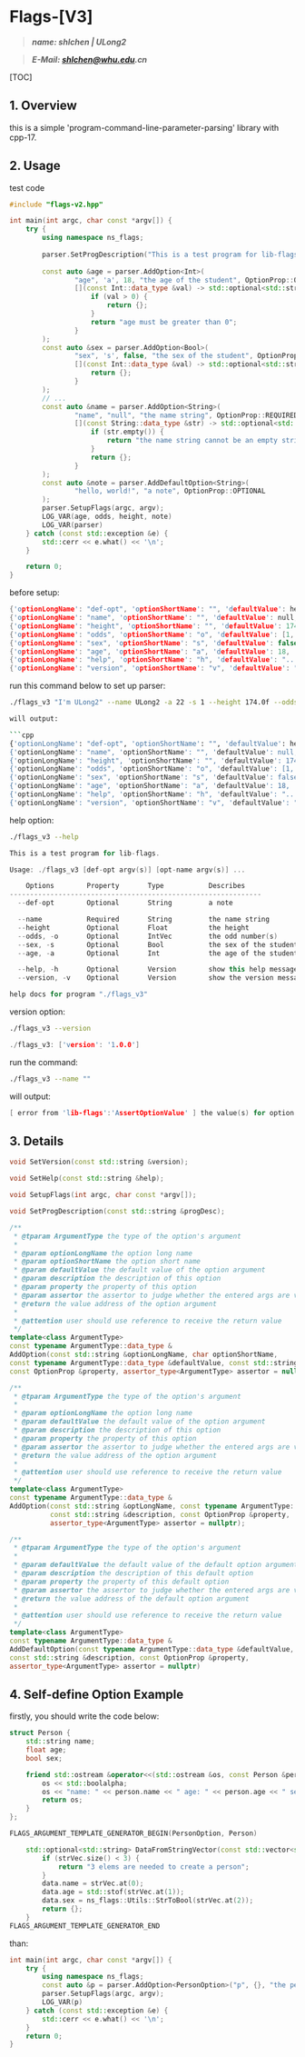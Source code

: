 # Flags-[V3]

>
>___name: shlchen | ULong2___

>___E-Mail: shlchen@whu.edu.cn___

[TOC]

## 1. Overview

this is a simple 'program-command-line-parameter-parsing' library with cpp-17.

## 2. Usage

test code

```cpp
#include "flags-v2.hpp"

int main(int argc, char const *argv[]) {
    try {
        using namespace ns_flags;
        
        parser.SetProgDescription("This is a test program for lib-flags.");
        
        const auto &age = parser.AddOption<Int>(
                "age", 'a', 18, "the age of the student", OptionProp::OPTIONAL,
                [](const Int::data_type &val) -> std::optional<std::string> {
                    if (val > 0) {
                        return {};
                    }
                    return "age must be greater than 0";
                }
        );
        const auto &sex = parser.AddOption<Bool>(
                "sex", 's', false, "the sex of the student", OptionProp::OPTIONAL,
                [](const Int::data_type &val) -> std::optional<std::string> {
                    return {};
                }
        );
        // ...
        const auto &name = parser.AddOption<String>(
                "name", "null", "the name string", OptionProp::REQUIRED,
                [](const String::data_type &str) -> std::optional<std::string> {
                    if (str.empty()) {
                        return "the name string cannot be an empty string";
                    }
                    return {};
                }
        );
        const auto &note = parser.AddDefaultOption<String>(
                "hello, world!", "a note", OptionProp::OPTIONAL
        );
        parser.SetupFlags(argc, argv);
        LOG_VAR(age, odds, height, note)
        LOG_VAR(parser)
    } catch (const std::exception &e) {
        std::cerr << e.what() << '\n';
    }

    return 0;
}
```

before setup:

```cpp
{'optionLongName': "def-opt", 'optionShortName': "", 'defaultValue': hello, world!, 'value': hello, world!, 'desc': "a note", 'prop': Optional, 'argType': String, 'hasAssertor': false}
{'optionLongName': "name", 'optionShortName': "", 'defaultValue': null, 'value': null, 'desc': "the name string", 'prop': Required, 'argType': String, 'hasAssertor': true}
{'optionLongName': "height", 'optionShortName': "", 'defaultValue': 174.5, 'value': 174.5, 'desc': "the height", 'prop': Optional, 'argType': Float, 'hasAssertor': true}
{'optionLongName': "odds", 'optionShortName': "o", 'defaultValue': [1, 3], 'value': [1, 3], 'desc': "the odd number(s)", 'prop': Optional, 'argType': IntVec, 'hasAssertor': true}
{'optionLongName': "sex", 'optionShortName': "s", 'defaultValue': false, 'value': false, 'desc': "the sex of the student", 'prop': Optional, 'argType': Bool, 'hasAssertor': true}
{'optionLongName': "age", 'optionShortName': "a", 'defaultValue': 18, 'value': 18, 'desc': "the age of the student", 'prop': Optional, 'argType': Int, 'hasAssertor': true}
{'optionLongName': "help", 'optionShortName': "h", 'defaultValue': "...", 'value': "...", 'desc': "show this help message and exit", 'prop': Optional, 'argType': Version, 'hasAssertor': false}
{'optionLongName': "version", 'optionShortName': "v", 'defaultValue': "...", 'value': "...", 'desc': "show the version message and exit", 'prop': Optional, 'argType': Version, 'hasAssertor': false}
```

run this command below to set up parser:

```sh
./flags_v3 "I'm ULong2" --name ULong2 -a 22 -s 1 --height 174.0f --odds 9 11 97```

will output:

```cpp
{'optionLongName': "def-opt", 'optionShortName': "", 'defaultValue': hello, world!, 'value': I'm ULong2, 'desc': "a note", 'prop': Optional, 'argType': String, 'hasAssertor': false}
{'optionLongName': "name", 'optionShortName': "", 'defaultValue': null, 'value': ULong2, 'desc': "the name string", 'prop': Required, 'argType': String, 'hasAssertor': true}
{'optionLongName': "height", 'optionShortName': "", 'defaultValue': 174.5, 'value': 174, 'desc': "the height", 'prop': Optional, 'argType': Float, 'hasAssertor': true}
{'optionLongName': "odds", 'optionShortName': "o", 'defaultValue': [1, 3], 'value': [9, 11, 97], 'desc': "the odd number(s)", 'prop': Optional, 'argType': IntVec, 'hasAssertor': true}
{'optionLongName': "sex", 'optionShortName': "s", 'defaultValue': false, 'value': true, 'desc': "the sex of the student", 'prop': Optional, 'argType': Bool, 'hasAssertor': true}
{'optionLongName': "age", 'optionShortName': "a", 'defaultValue': 18, 'value': 22, 'desc': "the age of the student", 'prop': Optional, 'argType': Int, 'hasAssertor': true}
{'optionLongName': "help", 'optionShortName': "h", 'defaultValue': "...", 'value': "...", 'desc': "show this help message and exit", 'prop': Optional, 'argType': Version, 'hasAssertor': false}
{'optionLongName': "version", 'optionShortName': "v", 'defaultValue': "...", 'value': "...", 'desc': "show the version message and exit", 'prop': Optional, 'argType': Version, 'hasAssertor': false}
```
help option:

```sh
./flags_v3 --help
```

```cpp
This is a test program for lib-flags.

Usage: ./flags_v3 [def-opt argv(s)] [opt-name argv(s)] ...

    Options        Property       Type           Describes
--------------------------------------------------------------
  --def-opt        Optional       String         a note

  --name           Required       String         the name string
  --height         Optional       Float          the height
  --odds, -o       Optional       IntVec         the odd number(s)
  --sex, -s        Optional       Bool           the sex of the student
  --age, -a        Optional       Int            the age of the student

  --help, -h       Optional       Version        show this help message and exit
  --version, -v    Optional       Version        show the version message and exit

help docs for program "./flags_v3"
```

version option:

```sh
./flags_v3 --version
```

```cpp
./flags_v3: ['version': '1.0.0']
```

run the command:

```sh
./flags_v3 --name ""
```

will output:

```c++
[ error from 'lib-flags':'AssertOptionValue' ] the value(s) for option "--name" is(are) invalid: "the name string cannot be an empty string". (use option '--help' to get more info)
```

## 3. Details

```cpp
void SetVersion(const std::string &version);
```

```cpp
void SetHelp(const std::string &help);
```

```cpp
void SetupFlags(int argc, char const *argv[]);
```

```c++
void SetProgDescription(const std::string &progDesc);
```

```cpp
/**
 * @tparam ArgumentType the type of the option's argument
 *
 * @param optionLongName the option long name
 * @param optionShortName the option short name
 * @param defaultValue the default value of the option argument
 * @param description the description of this option
 * @param property the property of this option
 * @param assertor the assertor to judge whether the entered args are valid
 * @return the value address of the option argument
 *
 * @attention user should use reference to receive the return value
 */
template<class ArgumentType>
const typename ArgumentType::data_type &
AddOption(const std::string &optionLongName, char optionShortName,
const typename ArgumentType::data_type &defaultValue, const std::string &description,
const OptionProp &property, assertor_type<ArgumentType> assertor = nullptr);
```

```c++
/**
 * @tparam ArgumentType the type of the option's argument
 *
 * @param optionLongName the option long name
 * @param defaultValue the default value of the option argument
 * @param description the description of this option
 * @param property the property of this option
 * @param assertor the assertor to judge whether the entered args are valid
 * @return the value address of the option argument
 *
 * @attention user should use reference to receive the return value
 */
template<class ArgumentType>
const typename ArgumentType::data_type &
AddOption(const std::string &optLongName, const typename ArgumentType::data_type &defaultValue,
          const std::string &description, const OptionProp &property,
          assertor_type<ArgumentType> assertor = nullptr);
```

```cpp
/**
 * @tparam ArgumentType the type of the option's argument
 *
 * @param defaultValue the default value of the default option argument
 * @param description the description of this default option
 * @param property the property of this default option
 * @param assertor the assertor to judge whether the entered args are valid
 * @return the value address of the default option argument
 *
 * @attention user should use reference to receive the return value
 */
template<class ArgumentType>
const typename ArgumentType::data_type &
AddDefaultOption(const typename ArgumentType::data_type &defaultValue,
const std::string &description, const OptionProp &property,
assertor_type<ArgumentType> assertor = nullptr)
```

## 4. Self-define Option Example
firstly, you should write the code below:
```c++
struct Person {
    std::string name;
    float age;
    bool sex;

    friend std::ostream &operator<<(std::ostream &os, const Person &person) {
        os << std::boolalpha;
        os << "name: " << person.name << " age: " << person.age << " sex: " << person.sex;
        return os;
    }
};

FLAGS_ARGUMENT_TEMPLATE_GENERATOR_BEGIN(PersonOption, Person)

    std::optional<std::string> DataFromStringVector(const std::vector<std::string> &strVec) override {
        if (strVec.size() < 3) {
            return "3 elems are needed to create a person";
        }
        data.name = strVec.at(0);
        data.age = std::stof(strVec.at(1));
        data.sex = ns_flags::Utils::StrToBool(strVec.at(2));
        return {};
    }
FLAGS_ARGUMENT_TEMPLATE_GENERATOR_END
```
than:
```c++
int main(int argc, char const *argv[]) {
    try {
        using namespace ns_flags;
        const auto &p = parser.AddOption<PersonOption>("p", {}, "the person", OptionProp::REQUIRED);
        parser.SetupFlags(argc, argv);
        LOG_VAR(p)
    } catch (const std::exception &e) {
        std::cerr << e.what() << '\n';
    }
    return 0;
}
```